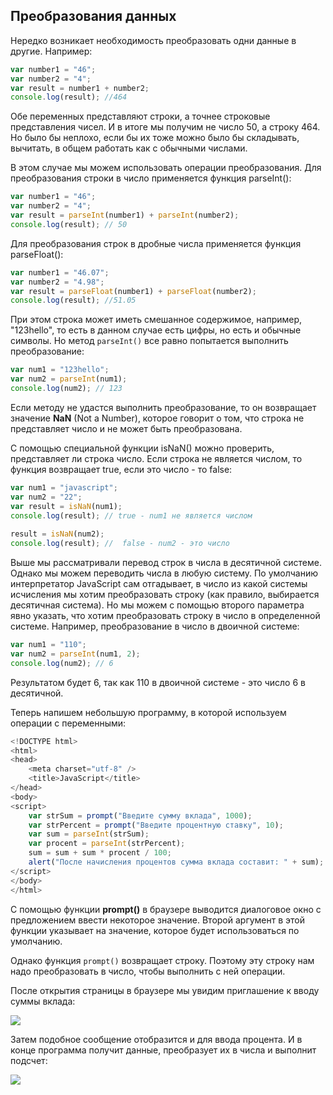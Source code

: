 ## Преобразования данных

Нередко возникает необходимость преобразовать одни данные в другие. Например:

```js
var number1 = "46";
var number2 = "4";
var result = number1 + number2;
console.log(result); //464
```

Обе переменных представляют строки, а точнее строковые представления чисел. И в итоге мы получим не число 50, а строку 464. Но было бы неплохо, если бы их тоже можно было бы складывать, вычитать, 
в общем работать как с обычными числами.

В этом случае мы можем использовать операции преобразования. Для преобразования строки в число применяется функция parseInt():

```js
var number1 = "46";
var number2 = "4";
var result = parseInt(number1) + parseInt(number2);
console.log(result); // 50
```

Для преобразования строк в дробные числа применяется функция parseFloat():

```js
var number1 = "46.07";
var number2 = "4.98";
var result = parseFloat(number1) + parseFloat(number2);
console.log(result); //51.05
```

При этом строка может иметь смешанное содержимое, например, "123hello", то есть в данном случае есть цифры, но есть и обычные символы. 
Но метод `parseInt()` все равно попытается выполнить преобразование:

```js
var num1 = "123hello";
var num2 = parseInt(num1);
console.log(num2); // 123
```

Если методу не удастся выполнить преобразование, то он возвращает значение **NaN** (Not a Number), которое говорит о том, 
что строка не представляет число и не может быть преобразована.

С помощью специальной функции isNaN() можно проверить, представляет ли строка число. Если строка не является числом, то функция возвращает 
true, если это число - то false:

```js
var num1 = "javascript";
var num2 = "22";
var result = isNaN(num1);
console.log(result); // true - num1 не является числом
    
result = isNaN(num2);
console.log(result); //  false - num2 - это число
```

Выше мы рассматривали перевод строк в числа в десятичной системе. Однако мы можем переводить числа в любую систему. По умолчанию интерпретатор 
JavaScript сам отгадывает, в число из какой системы исчисления мы хотим преобразовать строку (как правило, выбирается десятичная система). Но мы можем с помощью второго параметра явно указать, 
что хотим преобразовать строку в число в определенной системе. Например, преобразование в число в двоичной системе:

```js
var num1 = "110";
var num2 = parseInt(num1, 2);
console.log(num2); // 6
```

Результатом будет 6, так как 110 в двоичной системе - это число 6 в десятичной.

Теперь напишем небольшую программу, в которой используем операции с переменными:

```js
<!DOCTYPE html>
<html>
<head>
    <meta charset="utf-8" />
    <title>JavaScript</title>
</head>
<body>
<script>
    var strSum = prompt("Введите сумму вклада", 1000);
    var strPercent = prompt("Введите процентную ставку", 10);
    var sum = parseInt(strSum);
    var procent = parseInt(strPercent);
    sum = sum + sum * procent / 100;
    alert("После начисления процентов сумма вклада составит: " + sum);
</script>
</body>
</html>
```

С помощью функции **prompt()** в браузере выводится диалоговое окно с предложением ввести некоторое значение. Второй аргумент 
в этой функции указывает на значение, которое будет использоваться по умолчанию.

Однако функция `prompt()` возвращает строку. Поэтому эту строку нам надо преобразовать в число, чтобы выполнить с ней операции.

После открытия страницы в браузере мы увидим приглашение к вводу суммы вклада:

![](https://metanit.com/web/javascript/pics/2.2.png)

Затем подобное сообщение отобразится и для ввода процента. И в конце программа получит данные, преобразует их в числа и выполнит подсчет:

![](https://metanit.com/web/javascript/pics/2.3.png)

